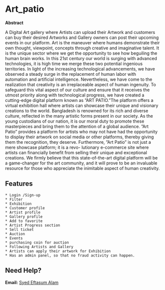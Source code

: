 # Art_patio

**Abstract**

A Digital Art gallery where Artists can upload their Artwork and customers can buy their desired Artworks and Gallery owners can post their upcoming events in our platform. 
Art is the maneuver where humans demonstrate their own thought, viewpoint, concepts through creative and imaginative talent. It is the unique sector where
we get the opportunity to see how beguiling the human brain works. In this 21st century our world is surging with advanced technologies, it is high time we merge these two potential ingenious territories. In light of the increasing technological advancements, we have observed a steady surge in the replacement of human labor with automation and artificial intelligence. Nevertheless, we have come to the realization that creativity is an irreplaceable aspect of human ingenuity. To safeguard this vital aspect of our culture and ensure that it receives the utmost priority along with technological progress, we have created a cutting-edge digital platform known as ”ART PATIO.”The platform offers a virtual exhibition hall where artists can showcase their
unique and visionary creations to the world. Bangladesh is renowned for its rich and diverse culture, reflected in the many artistic forms present in our
society. As the young custodians of our nation, it is our moral duty to promote these masterpieces and bring them to the attention of a global audience. ”Art Patio” provides a platform for artists who may not have had the opportunity to display their artwork on social media or other platforms, thereby giving them the recognition, they deserve. 
Furthermore, ”Art Patio” is not just a mere showcase platform; it is a revo- lutionary e-commerce site where artists can financially benefit from selling their unique and exceptional creations. We firmly believe that this state-of-the-art digital platform will be a game-changer for the art community, and it will prove to be an invaluable resource for those who appreciate the inimitable aspect of human creativity.


## Features
    * Login /Sign-up
    * Filter
    * Exhibition
    * Customer profile
    * Artist profile
    * Gallery profile
    * Add to favorite
    * Artist Progress section
    * Sell ticket
    * Auction
    * Events
    * purchasing coin for auction
    * Following Artists and Gallery
    * Artists can apply their artwork for Exhibition
    * Has an admin panel, so that no fraud activity can happen.




## Need Help?
**Email:** [Syed Eftasum Alam](mailto:salam201133@bscse.uiu.ac.bd)
